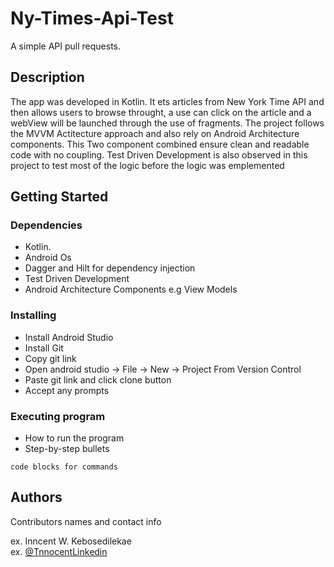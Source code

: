 # Ny-Times-Api-Test

A simple API pull requests. 

## Description

The app was developed in Kotlin. It ets articles from New York Time API and then allows users to browse throught, a use can click on the article and a webView will be launched through the use of fragments. The project follows the MVVM Actitecture approach and also rely on Android Architecture components. This Two component combined ensure clean and readable code with no coupling. Test Driven Development is also observed in this project to test most of the logic before the logic was emplemented

## Getting Started

### Dependencies

* Kotlin.
* Android Os
* Dagger and Hilt for dependency injection
* Test Driven Development
* Android Architecture Components e.g View Models

### Installing

* Install Android Studio
* Install Git
* Copy git link
* Open android studio -> File -> New -> Project From Version Control
* Paste git link and click clone button
* Accept any prompts

### Executing program

* How to run the program
* Step-by-step bullets
```
code blocks for commands
```

## Authors

Contributors names and contact info

ex. Inncent W. Kebosedilekae  
ex. [@TnnocentLinkedin](https://www.linkedin.com/in/innocent-kebosedilekae-221051114/)
